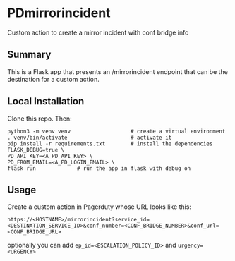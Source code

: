 # PDmirrorincident
Custom action to create a mirror incident with conf bridge info

## Summary
This is a Flask app that presents an /mirrorincident endpoint that can be the destination for a custom action. 

## Local Installation
Clone this repo. Then:
```
python3 -m venv venv                   # create a virtual environment
. venv/bin/activate                    # activate it
pip install -r requirements.txt        # install the dependencies
FLASK_DEBUG=true \
PD_API_KEY=<A_PD_API_KEY> \
PD_FROM_EMAIL=<A_PD_LOGIN_EMAIL> \
flask run             # run the app in flask with debug on
```

## Usage

Create a custom action in Pagerduty whose URL looks like this:

```
https://<HOSTNAME>/mirrorincident?service_id=<DESTINATION_SERVICE_ID>&conf_number=<CONF_BRIDGE_NUMBER>&conf_url=<CONF_BRIDGE_URL>
```

optionally you can add `ep_id=<ESCALATION_POLICY_ID>` and `urgency=<URGENCY>`
